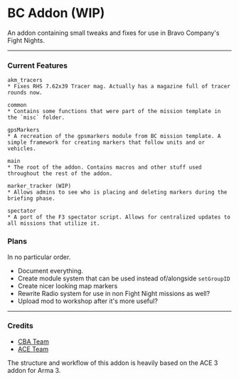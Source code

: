 # BC Addon (WIP)

An addon containing small tweaks and fixes for use in Bravo Company's Fight Nights.


**** 

### Current Features
```
akm_tracers
* Fixes RHS 7.62x39 Tracer mag. Actually has a magazine full of tracer rounds now.

common
* Contains some functions that were part of the mission template in the `misc` folder.

gpsMarkers
* A recreation of the gpsmarkers module from BC mission template. A simple framework for creating markers that follow units and or vehicles.

main
* The root of the addon. Contains macros and other stuff used throughout the rest of the addon.

marker_tracker (WIP)
* Allows admins to see who is placing and deleting markers during the briefing phase.

spectator
* A port of the F3 spectator script. Allows for centralized updates to all missions that utilize it.
```
### Plans
In no particular order.

* Document everything.
* Create module system that can be used instead of/alongside `setGroupID`
* Create nicer looking map markers
* Rewrite Radio system for use in non Fight Night missions as well?
* Upload mod to workshop after it's more useful?


****


### Credits

* [CBA Team](https://github.com/CBATeam/CBA_A3)
* [ACE Team](https://github.com/acemod/ACE3)

The structure and workflow of this addon is heavily based on the ACE 3 addon for Arma 3.
